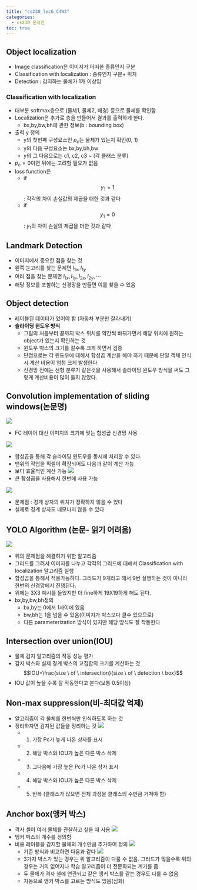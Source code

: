 ```yaml
---
title: "cs230_lec6_C4W3"
categories: 
  - cs230 온라인 
toc: true
---
```

## Object localization
- Image classification은 이미지가 어떠한 종류인지 구분 
- Classification with localization : 종류인지 구분+ 위치 
- Detection : 감지하는 물체가 1개 이상임
### Classification with localization
- 대부분 softmax층으로 (물체1, 물체2, 배경) 등으로 물체를 확인함
- Localization은 추가로 층을 만들어서 결과를 출력하게 한다. 
  - bx,by,bw,bh에 관한 정보(b : bounding box)
- 출력 y 정의
  - y의 첫번째 구성요소인 $p_c$는 물체가 있는지 확인(0, 1)
  - y의 다음 구성요소는 bx,by,bh,bw
  - y의 그 다음으로는 c1, c2, c3 ~ (각 클래스 분류)
- $p_c=0$이면 뒤에는 고려할 필요가 없음
- loss function은 
  - if $$y_1=1$$ : 각각의 차이 손실값의 제곱을 더한 것과 같다
  - if $$y_1=0$$ : $y_1$의 차이 손실의 제곱을 더한 것과 같다 

## Landmark Detection
- 이미지에서 중요한 점을 찾는 것
- 왼쪽 눈고리를 찾는 문제면 $l_{1x},l_{1y}$
- 여러 점을 찾는 문제면 $l_{1x},l_{1y},l_{2x},l_{2y}, \cdots$
- 해당 정보를 포함하는 신경망을 만들면 이를 찾을 수 있음

## Object detection
- 레이블된 데이터가 있어야 함 (자동차 부분만 잘라내기)
- **슬라이딩 윈도우 방식**
  - 그림의 처음부터 끝까지 박스 위치를 약간씩 바꿔가면서 해당 위치에 원하는 object가 있는지 확인하는 것
  - 윈도우 박스의 크기를 갈수록 크게 하면서 검증
  - 단점으로는 각 윈도우에 대해서 합성곱 계산을 해야 하기 때문에 단일 객체 인식 시 계산 비용이 엄청 크게 발생한다 
  - 신경망 전에는 선형 분류기 같은것을 사용해서 슬라이딩 윈도우 방식을 써도 그렇게 계산비용이 많이 들지 않았다.

## Convolution implementation of sliding windows(논문명)
![](/assets/img/images/2020-01-23-17-23-56.png)
- FC 레이어 대신 이미지의 크기에 맞는 합성곱 신경망 사용

![](/assets/img/images/2020-01-23-17-15-20.png)
- 합성곱을 통해 각 슬라이딩 윈도우를 동시에 처리할 수 있다.
- 맨위의 작업을 픽셀이 확장되어도 다음과 같이 계산 가능
- 보다 효율적인 계산 가능
![](/assets/img/images/2020-01-23-17-34-10.png)
- 큰 합성곱을 사용해서 한번에 사용 가능

![](/assets/img/images/2020-01-23-17-37-01.png)
- 문제점 : 경계 상자의 위치가 정확하지 않을 수 있다
- 실제로 경계 상자도 네모나지 않을 수 있다

## YOLO Algorithm (논문- 읽기 어려움)
![](/assets/img/images/2020-01-23-17-46-42.png)
- 위의 문제점을 해결하기 위한 알고리즘
- 그리드를 그려서 이미지를 나누고 각각의 그리드에 대해서 Classification with localization 알고리즘 실행
- 합성곱을 통해서 적용가능하다. 그리드가 9개라고 해서 9번 실행하는 것이 아니라 한번의 신경망에서 진행된다.
- 위에는 3X3 예시를 들었지만 더 fine하게 19X19하게 해도 된다.
- bx,by,bw,bh정의
  - bx,by는 0에서 1사이에 있음
  - bw,bh는 1을 넘을 수 있음(이미지가 박스보다 클수 있으므로)
  - 다른 parameterization 방식이 있지만 해당 방식도 잘 작동한다

## Intersection over union(IOU)
- 물체 감지 알고리즘의 작동 성능 평가
- 감지 박스와 실제 경계 박스의 교집합의 크기를 계산하는 것
  $$IOU=\frac{size \ of \ intersection}{size \ of \ detection \ box}$$
- IOU 값이 높을 수록 잘 작동한다고 본다(보통 0.5이상)

## Non-max suppression(비-최대값 억제)
- 알고리즘이 각 물체를 한번씩만 인식하도록 하는 것
- 정리하자면 감지된 값들을 정리하는 것
![](/assets/img/images/2020-01-23-17-58-46.png)
  - 1) 가장 Pc가 높게 나온 상자를 표시
  - 2) 해당 박스와 IOU가 높은 다른 박스 삭제
  - 3) 그다음에 가장 높은 Pc가 나온 상자 표시
  - 4) 해당 박스와 IOU가 높은 다른 박스 삭제 
  - 5) 반복 (클래스가 많으면 전체 과정을 클래스의 수만큼 거쳐야 함)

## Anchor box(앵커 박스)
- 격자 셀이 여러 물체를 관찰하고 싶을 때 사용
![](/assets/img/images/2020-01-23-18-06-23.png)
- 앵커 박스의 개수를 정의함
- 비용 레이블을 감지할 물체의 개수만큼 추가하여 정의
  ![](/assets/img/images/2020-01-24-11-30-27.png)
  - 기존 방식과 비교하면 다음과 같다
  ![](/assets/img/images/2020-01-24-11-38-58.png)
  - 3가지 박스가 있는 경우는 위 알고리즘이 다룰 수 없음. 그리드가 많을수록 위의 경우는 거의 없어지나 학습 알고리즘이 더 전문화되는 계기를 줌
  - 두 물체가 격자 셀에 연관되고 같은 앵커 박스를 같는 경우도 다룰 수 없음
  - 자동으로 앵커 박스를 고르는 방식도 있음(심화)
